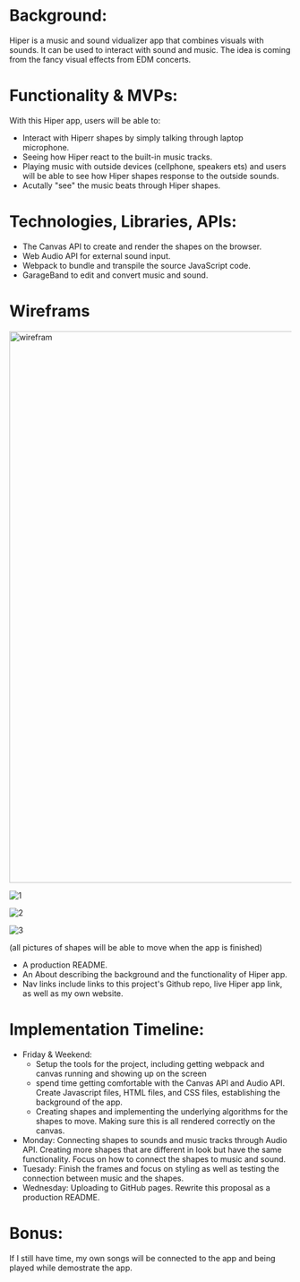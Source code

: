 # Background:
Hiper is a music and sound vidualizer app that combines visuals with sounds. It can be used to interact with sound and music. The idea is coming from the fancy visual effects from EDM concerts. 


# Functionality & MVPs:
With this Hiper app, users will be able to:
- Interact with Hiperr shapes by simply talking through laptop microphone.
- Seeing how Hiper react to the built-in music tracks. 
- Playing music with outside devices (cellphone, speakers ets) and users will be able to see how Hiper shapes response to the outside sounds.
- Acutally "see" the music beats through Hiper shapes.

# Technologies, Libraries, APIs:
- The Canvas API to create and render the shapes on the browser.
- Web Audio API for external sound input. 
- Webpack to bundle and transpile the source JavaScript code.
- GarageBand to edit and convert music and sound.


# Wireframs
<img width="985" alt="wirefram" src="https://user-images.githubusercontent.com/75951481/136617139-f4cde2c3-0db9-42d5-bf79-1bf795e7455b.png">

![1](https://user-images.githubusercontent.com/75951481/136612556-df7052e5-b34c-471a-bbc9-06e624c6515a.png)

![2](https://user-images.githubusercontent.com/75951481/136613030-ee9f14b9-5f1b-4d5a-9aa9-1cecd5f5d2b9.png)

![3](https://user-images.githubusercontent.com/75951481/136613197-4f06c809-551f-4dc5-94f0-5af210f124b7.jpeg)

(all pictures of shapes will be able to move when the app is finished)
- A production README.
- An About describing the background and the functionality of Hiper app.
- Nav links include links to this project's Github repo, live Hiper app link, as well as my own website.


# Implementation Timeline:
- Friday & Weekend: 
  * Setup the tools for the project, including getting webpack and canvas running and showing up on the screen 
  * spend time getting comfortable with the Canvas API and Audio API. Create Javascript files, HTML files, and CSS files, establishing the background of the app. 
  * Creating shapes and implementing the underlying algorithms for the shapes to move. Making sure this is all rendered correctly on the canvas.
- Monday: Connecting shapes to sounds and music tracks through Audio API. Creating more shapes that are different in look but have the same functionality. Focus on how to connect the shapes to music and sound. 
- Tuesady: Finish the frames and focus on styling as well as testing the connection between music and the shapes. 
- Wednesday: Uploading to GitHub pages. Rewrite this proposal as a production README.

# Bonus:
If I still have time, my own songs will be connected to the app and being played while demostrate the app. 


